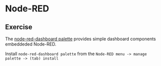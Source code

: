 # Node-RED


## Exercise

The [node-red-dashboard palette](https://flows.nodered.org/node/node-red-dashboard) provides simple dashboard components embeddeded Node-RED. 

Install `node-red-dashboard palette` from the `Node-RED menu -> manage palette -> (tab) install`


